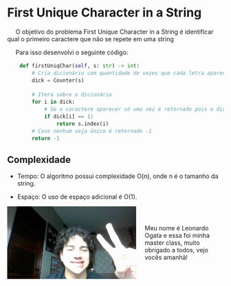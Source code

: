 # First Unique Character in a String

&nbsp;&nbsp;&nbsp;&nbsp; O objetivo do problema First Unique Character in a String é identificar qual o primeiro caractere que não se repete em uma string

&nbsp;&nbsp;&nbsp;&nbsp; Para isso desenvolvi o seguinte código: 

```python
    def firstUniqChar(self, s: str) -> int:
        # Cria dicionário com quantidade de vezes que cada letra aparece
        dick = Counter(s)

        # Itera sobre o dicionário
        for i in dick:
            # Se o caractere aparecer só uma vez é retornado pois o dicionário está em oredm
            if dick[i] == 1:
                return s.index(i) 
        # Caso nenhum seja único é retornado -1
        return -1
```

## Complexidade
- Tempo: O algoritmo possui complexidade O(n), onde n é o tamanho da string.

- Espaço: O uso de espaço adicional é O(1).

<div style="display: flex; align-items: center; justify-content: center;">
    <img src="leoogata61.jpg" alt="leoogata" style="width: 300px; height: auto; margin-right: 20px;">
    <div>
        <p>Meu nome é Leonardo Ogata e essa foi minha master class, muito obrigado a todos, vejo vocês amanhã!</p>
    </div>
</div>
